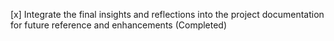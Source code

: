 [x] Integrate the final insights and reflections into the project documentation for future reference and enhancements (Completed)